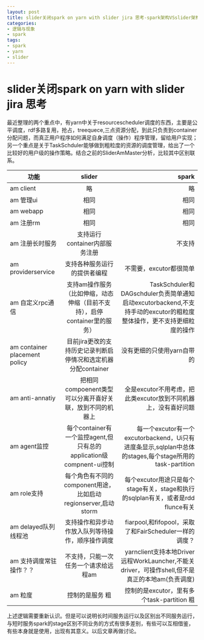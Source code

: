 ```yaml
---
layout: post
title: slider关闭spark on yarn with slider jira 思考-spark架构VSslider架构
categories:
- 逻辑与现象
- spark
tags:
- spark
- yarn
- slider
---
```



 slider关闭spark on yarn with slider jira 思考
============

   最近整理的两个重点中，有yarn中关于resourcescheduler调度的东西，主要是公平调度，rdf多路复用，抢占，treequece,三点资源分配，到此只负责到container分配问题，而真正用户程序如何满足自身调度（操作）程序管理，留给用户实现；另一个重点是关于TaskSchduler能够做到粗粒度的资源的调度管理，给出了一个比较好的用户级的操作策略。结合之前的SliderAmMaster分析，比较其中区别联系。

| 功能        | slider           | spark  |
| ------------- |:-------------:| -----:|
| am client      | 略 | 略 |
| am  管理ui     | 相同      |   相同 |
| am webapp | 相同     |  相同 |
| am 注册rm | 相同     |  相同 |
| am 注册长时服务 | 支持运行container内部服务注册     |  不支持 |
| am providerservice | 支持各种服务运行的提供者编程     |  不需要，excutor都很简单 |
| am 自定义rpc通信 | 支持am操作服务（比如伸缩，动态伸缩（目前不支持），启停container里的服务）     |  TaskSchduler和DAGschduler负责简单通知启动excutorbackend,不支持手动的excutor的粗粒度整体操作，更不支持更细粒度的操作 |
| am container placement policy | 目前jira更改的支持历史记录判断启停情况和选定机器分配container     |  没有更细的只使用yarn自带的 |
| am anti-annatiy | 把相同compoenent类型可以分离开喜好关联，放到不同的机器上   |  全是excutor不用考虑，把此类excutor放到不同机器上，没有喜好问题 |
| am agent监控 | 每个container有一个监控agent,但只有总的application级compnent-ui控制|  每一个excutor有一个excutorbackend，Ui只有进度条显示,sqlplan中总体的stages,每个stage所用的task-partition |
| am role支持 | 每个角色有不同的component用途，比如启动regionserver,启动storm  | 每个excutor用途只是每个stage有关，stage和执行的sqlplan有关，或者是rdd flunce有关 |
| am delayed队列线程池 | 支持操作和异步动作放入队列等待操作，顺序操作调度     |  fiarpool,和fifopool，采取了和FairScheduler一样的调度？ |
| am 支持调度常驻操作？？|  不支持，只能一次任务一个请求给远程am|  yarnclient支持本地Driver远程WorkLauncher,不能关driver，可操作shell,但不是真正的本地am(负责调度)|
| am 粒度 | 控制的是服务 粗   |  控制的是excutor，里有多个task-partition 粗|



 上述逻辑需要重新认识。但是可以说明长时间服务运行以及区别出不同服务运行，与短时服务spark的stage区别不同业务的方式有很多差别，有些可以互相借鉴，有些本身就是使用，出现有其意义。以后文章再做讨论。
